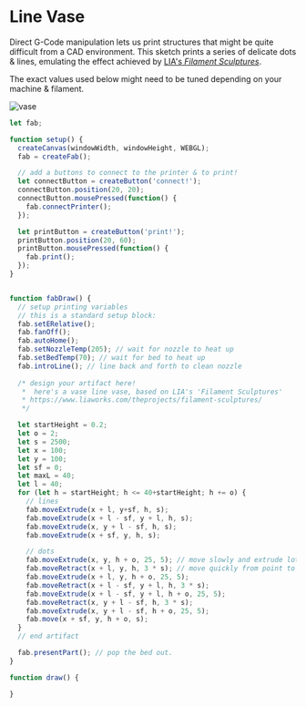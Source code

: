 # Line Vase
Direct G-Code manipulation lets us print structures that might be quite difficult from a CAD environment. This sketch prints a series of delicate dots & lines, emulating the effect achieved by [LIA's *Filament Sculptures*](https://www.liaworks.com/theprojects/filament-sculptures/).

The exact values used below might need to be tuned depending on your machine & filament. 

![vase](./assets/vase.png)

```javascript
let fab;

function setup() {
  createCanvas(windowWidth, windowHeight, WEBGL);
  fab = createFab();

  // add a buttons to connect to the printer & to print!
  let connectButton = createButton('connect!');
  connectButton.position(20, 20);
  connectButton.mousePressed(function() {
    fab.connectPrinter();
  });

  let printButton = createButton('print!');
  printButton.position(20, 60);
  printButton.mousePressed(function() {
    fab.print();
  });
}


function fabDraw() {
  // setup printing variables
  // this is a standard setup block:
  fab.setERelative();
  fab.fanOff();
  fab.autoHome();
  fab.setNozzleTemp(205); // wait for nozzle to heat up
  fab.setBedTemp(70); // wait for bed to heat up
  fab.introLine(); // line back and forth to clean nozzle
    
  /* design your artifact here!
   *  here's a vase line vase, based on LIA's 'Filament Sculptures' 
   * https://www.liaworks.com/theprojects/filament-sculptures/
   */

  let startHeight = 0.2;
  let o = 2;
  let s = 2500;
  let x = 100;
  let y = 100;
  let sf = 0;
  let maxL = 40;
  let l = 40;
  for (let h = startHeight; h <= 40+startHeight; h += o) { 
    // lines
    fab.moveExtrude(x + l, y+sf, h, s);
    fab.moveExtrude(x + l - sf, y + l, h, s);
    fab.moveExtrude(x, y + l - sf, h, s);
    fab.moveExtrude(x + sf, y, h, s);

    // dots
    fab.moveExtrude(x, y, h + o, 25, 5); // move slowly and extrude lots of filament on the dots
    fab.moveRetract(x + l, y, h, 3 * s); // move quickly from point to point to reduce stringing
    fab.moveExtrude(x + l, y, h + o, 25, 5);
    fab.moveRetract(x + l - sf, y + l, h, 3 * s);
    fab.moveExtrude(x + l - sf, y + l, h + o, 25, 5);
    fab.moveRetract(x, y + l - sf, h, 3 * s);
    fab.moveExtrude(x, y + l - sf, h + o, 25, 5);
    fab.move(x + sf, y, h + o, s);
  }
  // end artifact

  fab.presentPart(); // pop the bed out. 
}

function draw() {

}
```